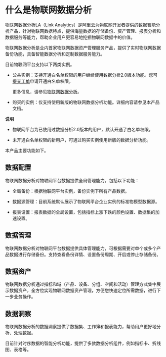 什么是物联网数据分析 
===============================

物联网数据分析LA（Link Analytics）是阿里云为物联网开发者提供的数据智能分析产品，针对物联网数据特点，提供海量数据的存储备份、资产管理、报表分析和数据服务等能力，帮助企业用户更容易地挖掘物联网数据中的价值。

物联网数据分析是业内首家物联网数据资产管理服务产品，提供了实时物联网数据备份功能，具备智能数据分析和定制数据服务能力。

目前物联网平台支持以下两类实例。

* 公共实例：支持开通白名单权限的用户继续使用数据分析2.0版本功能。您可[提交工单](https://selfservice.console.aliyun.com/ticket/createIndex)申请开通白名单权限。

  更多信息，请参见[物联网数据分析](/cn.zh-CN/产品简介/什么是物联网数据分析.md)。
  

* 购买的实例：仅支持使用新版的物联网数据分析功能。详细内容请参见本产品文档。

  



**说明**

* 物联网平台为已使用过数据分析2.0版本的用户，默认开通了白名单权限。

  

* 未开通白名单权限的新用户，可通过购买实例使用新版的数据分析功能。

  




本产品主要功能如下。

数据配置 
-------------------------

物联网数据分析对物联网平台数据提供全局管理能力。包括以下功能：

* 全局备份：根据物联网平台实例，备份实例下所有产品数据。

  

* 数据源管理：目前系统默认展示了物联网平台企业实例的标准物模型数据源。

  

* 报表设置：报表数据的全局设置，包括指标上涨下跌的颜色设置、数据集的加速设置。

  




数据管理 
-------------------------

物联网数据分析对物联网平台数据提供具体管理能力，可根据需要对单个或多个产品数据进行存储备份。支持查看备份详情、设置备份周期、开启或停止存储备份。

**数据资产** 
-----------------------------

物联网数据分析通过指标和域（产品、设备、分组、空间和活动）管理方式集中展示数据资产，全方位实现物联网数据资产管理，方便您快速定位所需数据，进行下一步业务操作。

**数据洞察** 
-----------------------------

物联网数据分析的数据洞察提供了数据集、工作簿和报表能力，帮助用户更好地分析、处理数据。

目前针对时序数据的智能分析功能，提供了多款数据分析组件，例如指标卡、折线图、表格等。
